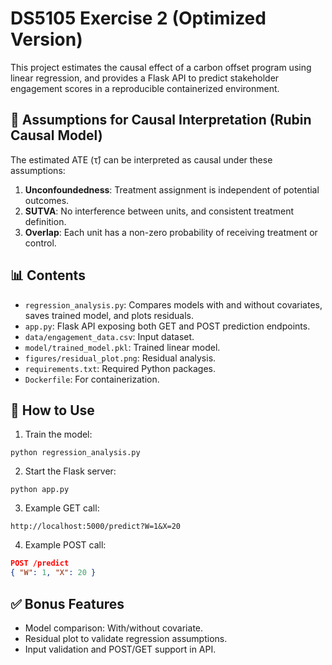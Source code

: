 # DS5105 Exercise 2 (Optimized Version)

This project estimates the causal effect of a carbon offset program using linear regression,
and provides a Flask API to predict stakeholder engagement scores in a reproducible containerized environment.

## 📌 Assumptions for Causal Interpretation (Rubin Causal Model)
The estimated ATE (τ̂) can be interpreted as causal under these assumptions:
1. **Unconfoundedness**: Treatment assignment is independent of potential outcomes.
2. **SUTVA**: No interference between units, and consistent treatment definition.
3. **Overlap**: Each unit has a non-zero probability of receiving treatment or control.

## 📊 Contents
- `regression_analysis.py`: Compares models with and without covariates, saves trained model, and plots residuals.
- `app.py`: Flask API exposing both GET and POST prediction endpoints.
- `data/engagement_data.csv`: Input dataset.
- `model/trained_model.pkl`: Trained linear model.
- `figures/residual_plot.png`: Residual analysis.
- `requirements.txt`: Required Python packages.
- `Dockerfile`: For containerization.

## 🚀 How to Use
1. Train the model:
```
python regression_analysis.py
```

2. Start the Flask server:
```
python app.py
```

3. Example GET call:
```
http://localhost:5000/predict?W=1&X=20
```

4. Example POST call:
```json
POST /predict
{ "W": 1, "X": 20 }
```

## ✅ Bonus Features
- Model comparison: With/without covariate.
- Residual plot to validate regression assumptions.
- Input validation and POST/GET support in API.
